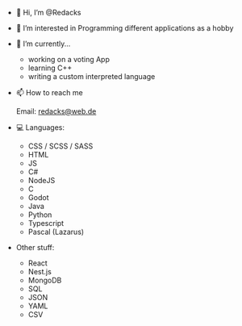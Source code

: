 - 👋 Hi, I’m @Redacks
- 👀 I’m interested in 
    Programming different applications as a hobby

- 🌱 I’m currently...
    - working on a voting App
    - learning C++
    - writing a custom interpreted language
    
- 📫 How to reach me

    Email: redacks@web.de

- 💻 Languages:
  - CSS / SCSS / SASS
  - HTML
  - JS
  - C#
  - NodeJS
  - C
  - Godot
  - Java
  - Python
  - Typescript
  - Pascal (Lazarus)

- Other stuff:
    - React
    - Nest.js
    - MongoDB
    - SQL
    - JSON
    - YAML
    - CSV
 
